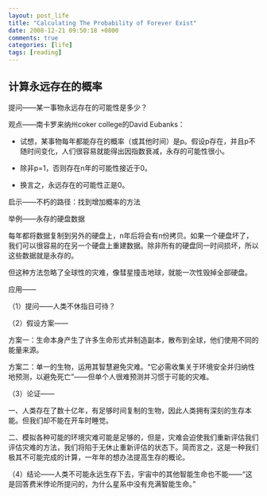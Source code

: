 ```yaml
---
layout: post_life
title: "Calculating The Probability of Forever Exist"
date: 2008-12-21 09:50:18 +0800
comments: true
categories: [life]
tags: [reading]
---
```


## 计算永远存在的概率


提问——某一事物永远存在的可能性是多少？

观点——南卡罗来纳州coker college的David Eubanks：

- 试想，某事物每年都能存在的概率（或其他时间）是p。假设p存在，并且p不随时间变化，人们很容易就能得出因指数衰减，永存的可能性很小。

- 除非p=1，否则存在n年的可能性接近于0。

- 换言之，永远存在的可能性正是0。

启示——不朽的路径：找到增加概率的方法

举例——永存的硬盘数据

每年都将数据复制到另外的硬盘上，n年后将会有n份拷贝。如果一个硬盘坏了，我们可以很容易的在另一个硬盘上重建数据。除非所有的硬盘同一时间损坏，所以这些数据就是永存的。

但这种方法忽略了全球性的灾难，像彗星撞击地球，就能一次性毁掉全部硬盘。

应用——

（1）提问——人类不休指日可待？

（2）假设方案——

方案一：生命本身产生了许多生命形式并制造副本，散布到全球，他们使用不同的能量来源。

方案二：单一的生物，运用其智慧避免灾难。“它必需收集关于环境安全并归纳性地预测，以避免死亡”——但单个人很难预测并习惯于可能的灾难。

（3）论证——

一、人类存在了数十亿年，有足够时间复制的生物，因此人类拥有深刻的生存本能。但我们却不能在开车时睡觉。

二、模拟各种可能的环境灾难可能是足够的，但是，灾难会迫使我们重新评估我们评估灾难的方法，我们将陷于无休止重新评估的状态下。简而言之，这是一种我们极其不可能完成的计算，一年年的想办法提高生存的概论。

（4）结论——人类不可能永远生存下去，宇宙中的其他智能生命也不能——“这是回答费米悖论所提问的，为什么星系中没有充满智能生命。”
